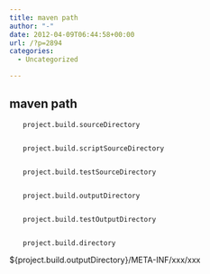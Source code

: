 ```yaml
---
title: maven path
author: "-"
date: 2012-04-09T06:44:58+00:00
url: /?p=2894
categories:
  - Uncategorized

---
```

## maven path
<ul type="disc">
  
    project.build.sourceDirectory
  
  
    project.build.scriptSourceDirectory
  
  
    project.build.testSourceDirectory
  
  
    project.build.outputDirectory
  
  
    project.build.testOutputDirectory
  
  
    project.build.directory
  
</ul>

${project.build.outputDirectory}/META-INF/xxx/xxx